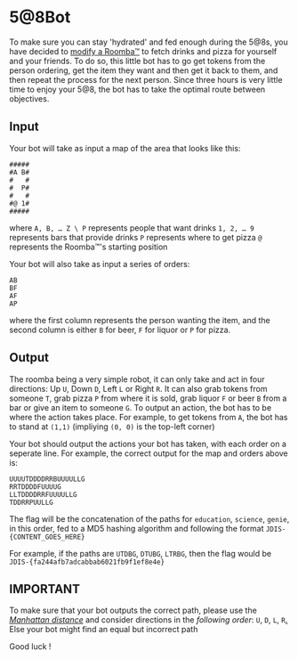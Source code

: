 # 5@8Bot

To make sure you can stay 'hydrated' and fed enough during the 5@8s, you have decided to [modify a Roomba™](https://www.youtube.com/watch?v=Brf02tdtQGo&t=30s) to fetch drinks and pizza for yourself and your friends. To do so, this little bot has to go get tokens from the person ordering, get the item they want and then get it back to them, and then repeat the process for the next person. Since three hours is very little time to enjoy your 5@8, the bot has to take the optimal route between objectives.

## Input

Your bot will take as input a map of the area that looks like this:
```
#####
#A B#
#   #
#  P#
#   #
#@ 1#
#####
``` 
 where
 `A, B, … Z \ P` represents people that want drinks
 `1, 2, … 9` represents bars that provide drinks
 `P` represents where to get pizza
 `@` represents the Roomba™'s starting position

 Your bot will also take as input a series of orders:
 ```
 AB
 BF
 AF
 AP
 ```
 where the first column represents the person wanting the item, and the second column is either `B` for beer, `F` for liquor or `P` for pizza.

 ## Output

The roomba being a very simple robot, it can only take and act in four directions: Up `U`, Down `D`, Left `L` or Right `R`. It can also grab tokens from someone `T`, grab pizza `P` from where it is sold, grab liquor `F` or beer `B` from a bar or give an item to someone `G`. To output an action, the bot has to be where the action takes place. For example, to get tokens from `A`, the bot has to stand at `(1,1)` (impliying `(0, 0)` is the top-left corner)

Your bot should output the actions your bot has taken, with each order on a seperate line. For example, the correct output for the map and orders above is:

```
UUUUTDDDDRRBUUUULLG
RRTDDDDFUUUUG
LLTDDDDRRFUUUULLG
TDDRRPUULLG
```

The flag will be the concatenation of the paths for `education`, `science`, `genie`, in this order, fed to a MD5 hashing algorithm and following the format `JDIS-{CONTENT_GOES_HERE}`

For example, if the paths are `UTDBG`, `DTUBG`, `LTRBG`, then the flag would be `JDIS-{fa244afb7adcabbab6021fb9f1ef8e4e}`

## IMPORTANT
To make sure that your bot outputs the correct path, please use the [*Manhattan distance*](https://en.wikipedia.org/wiki/Taxicab_geometry) and consider directions in the *following order*: `U`, `D`, `L`, `R`[.](https://www.youtube.com/watch?v=NKbI6dpY-yo)
Else your bot might find an equal but incorrect path

Good luck !

